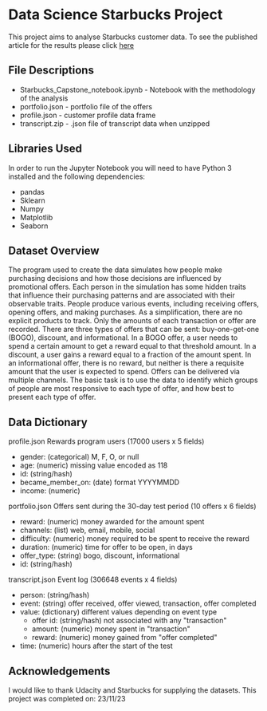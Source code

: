 # Data Science Starbucks Project

This project aims to analyse Starbucks customer data. To see the published article for the results please click [here](https://medium.com/@ali5s.atif/starbucks-send-an-offer-that-no-one-can-resist-d1ee29d25c3e)

## File Descriptions
- Starbucks_Capstone_notebook.ipynb - Notebook with the methodology of the analysis
- portfolio.json - portfolio file of the offers
- profile.json - customer profile data frame
- transcript.zip - .json file of transcript data when unzipped

## Libraries Used
In order to run the Jupyter Notebook you will need to have Python 3 installed and the following dependencies:
- pandas
- Sklearn
- Numpy
- Matplotlib
- Seaborn

## Dataset Overview
The program used to create the data simulates how people make purchasing decisions and how those decisions are influenced by promotional offers.
Each person in the simulation has some hidden traits that influence their purchasing patterns and are associated with their observable traits. People produce various events, including receiving offers, opening offers, and making purchases.
As a simplification, there are no explicit products to track. Only the amounts of each transaction or offer are recorded.
There are three types of offers that can be sent: buy-one-get-one (BOGO), discount, and informational. In a BOGO offer, a user needs to spend a certain amount to get a reward equal to that threshold amount. In a discount, a user gains a reward equal to a fraction of the amount spent. In an informational offer, there is no reward, but neither is there a requisite amount that the user is expected to spend. Offers can be delivered via multiple channels.
The basic task is to use the data to identify which groups of people are most responsive to each type of offer, and how best to present each type of offer.

## Data Dictionary
profile.json
Rewards program users (17000 users x 5 fields)
- gender: (categorical) M, F, O, or null
- age: (numeric) missing value encoded as 118
- id: (string/hash)
- became_member_on: (date) format YYYYMMDD
- income: (numeric)

portfolio.json
Offers sent during the 30-day test period (10 offers x 6 fields)
- reward: (numeric) money awarded for the amount spent
- channels: (list) web, email, mobile, social
- difficulty: (numeric) money required to be spent to receive the reward
- duration: (numeric) time for offer to be open, in days
- offer_type: (string) bogo, discount, informational
- id: (string/hash)

transcript.json
Event log (306648 events x 4 fields)
- person: (string/hash)
- event: (string) offer received, offer viewed, transaction, offer completed
- value: (dictionary) different values depending on event type
  - offer id: (string/hash) not associated with any "transaction"
  - amount: (numeric) money spent in "transaction"
  - reward: (numeric) money gained from "offer completed"
- time: (numeric) hours after the start of the test

## Acknowledgements
I would like to thank Udacity and Starbucks for supplying the datasets.
This project was completed on: 23/11/23
